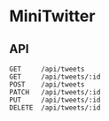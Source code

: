 # MiniTwitter

## API

```
GET     /api/tweets
GET     /api/tweets/:id
POST    /api/tweets
PATCH   /api/tweets/:id
PUT     /api/tweets/:id
DELETE  /api/tweets/:id
```
